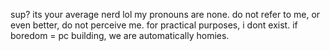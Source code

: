 sup? its your average nerd lol 
my pronouns are none. do not refer to me, or even better, do not perceive me. for practical purposes, i dont exist.
if boredom = pc building, we are automatically homies.
